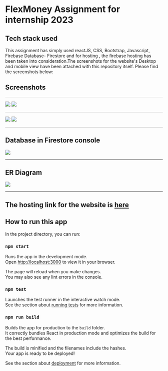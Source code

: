 # FlexMoney Assignment for internship 2023

## Tech stack used
This assignment has simply used reactJS, CSS, Bootstrap, Javascript, Firebase Database- Firestore and for hosting , the firebase hosting has been taken into consideration.The screenshots for the website's Desktop and mobile view have been attached with this repository itself. Please find the screenshots below:
## Screenshots

<hr>
<img src='Screenshots/FlexMoneyTask1.png'>
<img src='Screenshots/FlexMoneyTask2.png'>

<hr>
<img src='Screenshots/FlexMoneyTask3.jpg'>
<img src='Screenshots/FlexMoneyTask4.jpg'>

<hr>


## Database in Firestore console
<img src='Screenshots/FlexMoneyTaskFirebase.png'>
<hr>

## ER Diagram
<img src='Screenshots/FlexMoneyTask5.jpg'>

<hr>


## The hosting link for the website is  <a href='https://flexmoneyyoga.netlify.app/'>here</a>
## How to run this app

In the project directory, you can run:

### `npm start`

Runs the app in the development mode.\
Open [http://localhost:3000](http://localhost:3000) to view it in your browser.

The page will reload when you make changes.\
You may also see any lint errors in the console.

### `npm test`

Launches the test runner in the interactive watch mode.\
See the section about [running tests](https://facebook.github.io/create-react-app/docs/running-tests) for more information.

### `npm run build`

Builds the app for production to the `build` folder.\
It correctly bundles React in production mode and optimizes the build for the best performance.

The build is minified and the filenames include the hashes.\
Your app is ready to be deployed!

See the section about [deployment](https://facebook.github.io/create-react-app/docs/deployment) for more information.

